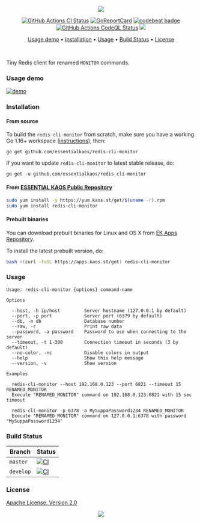 <p align="center"><a href="#readme"><img src="https://gh.kaos.st/redis-cli-monitor.svg"/></a></p>

<p align="center">
  <a href="https://kaos.sh/w/redis-cli-monitor/ci"><img src="https://kaos.sh/w/redis-cli-monitor/ci.svg" alt="GitHub Actions CI Status" /></a>
  <a href="https://kaos.sh/r/redis-cli-monitor"><img src="https://kaos.sh/r/redis-cli-monitor.svg" alt="GoReportCard" /></a>
  <a href="https://kaos.sh/b/redis-cli-monitor"><img src="https://kaos.sh/b/9503a6f8-c9da-4057-ae44-b079686bcc13.svg" alt="codebeat badge" /></a>
  <a href="https://kaos.sh/w/redis-cli-monitor/codeql"><img src="https://kaos.sh/w/redis-cli-monitor/codeql.svg" alt="GitHub Actions CodeQL Status" /></a>
  <a href="#license"><img src="https://gh.kaos.st/apache2.svg"></a>
</p>

<p align="center"><a href="#usage-demo">Usage demo</a> • <a href="#installation">Installation</a> • <a href="#usage">Usage</a> • <a href="#build-status">Build Status</a> • <a href="#license">License</a></p>

<br/>

Tiny Redis client for renamed `MONITOR` commands.

### Usage demo

[![demo](https://gh.kaos.st/redis-cli-monitor-200.gif)](#usage-demo)

### Installation

#### From source

To build the `redis-cli-monitor` from scratch, make sure you have a working Go 1.16+ workspace ([instructions](https://golang.org/doc/install)), then:

```
go get github.com/essentialkaos/redis-cli-monitor
```

If you want to update `redis-cli-monitor` to latest stable release, do:

```
go get -u github.com/essentialkaos/redis-cli-monitor
```

#### From [ESSENTIAL KAOS Public Repository](https://yum.kaos.st)

```bash
sudo yum install -y https://yum.kaos.st/get/$(uname -r).rpm
sudo yum install redis-cli-monitor
```

#### Prebuilt binaries

You can download prebuilt binaries for Linux and OS X from [EK Apps Repository](https://apps.kaos.st/redis-cli-monitor/latest).

To install the latest prebuilt version, do:

```bash
bash <(curl -fsSL https://apps.kaos.st/get) redis-cli-monitor
```

### Usage

```
Usage: redis-cli-monitor {options} command-name

Options

  --host, -h ip/host         Server hostname (127.0.0.1 by default)
  --port, -p port            Server port (6379 by default)
  --db, -n db                Database number
  --raw, -r                  Print raw data
  --password, -a password    Password to use when connecting to the server
  --timeout, -t 1-300        Connection timeout in seconds (3 by default)
  --no-color, -nc            Disable colors in output
  --help                     Show this help message
  --version, -v              Show version

Examples

  redis-cli-monitor --host 192.168.0.123 --port 6821 --timeout 15 RENAMED_MONITOR
  Execute "RENAMED_MONITOR" command on 192.168.0.123:6821 with 15 sec timeout

  redis-cli-monitor -p 6378 -a MySuppaPassword1234 RENAMED_MONITOR
  Execute "RENAMED_MONITOR" command on 127.0.0.1:6378 with password "MySuppaPassword1234"

```

### Build Status

| Branch | Status |
|--------|--------|
| `master` | [![CI](https://kaos.sh/w/redis-cli-monitor/ci.svg?branch=master)](https://kaos.sh/w/redis-cli-monitor/ci?query=branch:master) |
| `develop` | [![CI](https://kaos.sh/w/redis-cli-monitor/ci.svg?branch=master)](https://kaos.sh/w/redis-cli-monitor/ci?query=branch:develop) |

### License

[Apache License, Version 2.0](https://www.apache.org/licenses/LICENSE-2.0)

<p align="center"><a href="https://essentialkaos.com"><img src="https://gh.kaos.st/ekgh.svg"/></a></p>
